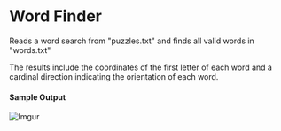 # Word Finder

Reads a word search from "puzzles.txt" and finds all valid words in "words.txt"

The results include the coordinates of the first letter of each word and a cardinal direction indicating the orientation of each word.

#### Sample Output
![Imgur](http://i.imgur.com/Iz3I6bO.png)
